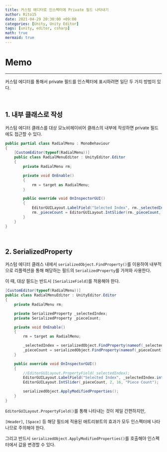 ```yaml
---
title: 커스텀 에디터로 인스펙터에 Private 필드 나타내기
author: Rito15
date: 2021-04-29 20:30:00 +09:00
categories: [Unity, Unity Editor]
tags: [unity, editor, csharp]
math: true
mermaid: true
---
```


# Memo
---

커스텀 에디터를 통해서 private 필드를 인스펙터에 표시하려면 일단 두 가지 방법이 있다.

<br>

## **1. 내부 클래스로 작성**

커스텀 에디터 클래스를 대상 모노비헤이비어 클래스의 내부에 작성하면 private 필드에도 접근할 수 있다.

```cs
public partial class RadialMenu : MonoBehaviour
{
    [CustomEditor(typeof(RadialMenu))]
    public class RadialMenuEditor : UnityEditor.Editor
    {
        private RadialMenu rm;

        private void OnEnable()
        {
            rm = target as RadialMenu;
        }

        public override void OnInspectorGUI()
        {
            EditorGUILayout.LabelField("Selected Index", rm._selectedIndex.ToString());
            rm._pieceCount = EditorGUILayout.IntSlider(rm._pieceCount, 2, 16);
        }
    }
}
```

<br>

## **2. SerializedProperty**

커스텀 에디터 클래스 내에서 `serializedObject.FindProperty()`를 이용하여 내부적으로 리플렉션을 통해 해당하는 필드의 `SerializedProperty`를 가져와 사용한다.

이 때, 대상 필드는 반드시 `[SerializeField]`를 적용해야 한다.

```cs
[CustomEditor(typeof(RadialMenu))]
public class RadialMenuEditor : UnityEditor.Editor
{
    private RadialMenu rm;

    private SerializedProperty _selectedIndex;
    private SerializedProperty _pieceCount;

    private void OnEnable()
    {
        rm = target as RadialMenu;

        _selectedIndex = serializedObject.FindProperty(nameof(_selectedIndex));
        _pieceCount = serializedObject.FindProperty(nameof(_pieceCount));
    }

    public override void OnInspectorGUI()
    {
        //EditorGUILayout.PropertyField(_selectedIndex);
        EditorGUILayout.LabelField("Selected Index", _selectedIndex.intValue.ToString());
        EditorGUILayout.IntSlider(_pieceCount, 2, 16, "Piece Count");

        serializedObject.ApplyModifiedProperties();
    }
}
```

`EditorGUILayout.PropertyField()`를 통해 나타내는 것이 제일 간편하지만,

`[Header]`, `[Space]` 등 해당 필드에 적용된 애트리뷰트의 효과가 모두 인스펙터에 나타나므로 주의해야 한다.

그리고 반드시 `serializedObject.ApplyModifiedProperties()`를 호출해야 인스펙터에서 값을 변경할 수 있다.

